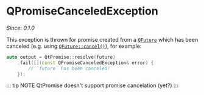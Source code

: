 # QPromiseCanceledException

*Since: 0.1.0*

This exception is thrown for promise created from a [`QFuture`](../qtconcurrent.md) which has been
canceled (e.g. using [`QFuture::cancel()`](http://doc.qt.io/qt-5/qfuture.html#cancel)), for example:

```cpp
auto output = QtPromise::resolve(future)
    .fail([](const QPromiseCanceledException& error) {
        // `future` has been canceled!
    });
```

::: tip NOTE
QtPromise doesn't support promise cancelation (yet?)
:::
